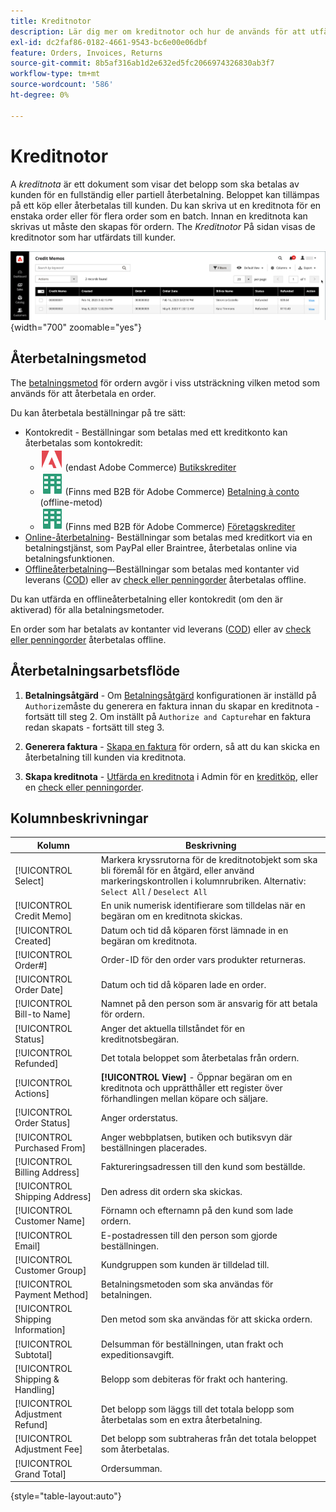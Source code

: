 ```yaml
---
title: Kreditnotor
description: Lär dig mer om kreditnotor och hur de används för att utfärda en partiell eller fullständig återbetalning.
exl-id: dc2faf86-0182-4661-9543-bc6e00e06dbf
feature: Orders, Invoices, Returns
source-git-commit: 8b5af316ab1d2e632ed5fc2066974326830ab3f7
workflow-type: tm+mt
source-wordcount: '586'
ht-degree: 0%

---
```


# Kreditnotor

A _kreditnota_ är ett dokument som visar det belopp som ska betalas av kunden för en fullständig eller partiell återbetalning. Beloppet kan tillämpas på ett köp eller återbetalas till kunden. Du kan skriva ut en kreditnota för en enstaka order eller för flera order som en batch. Innan en kreditnota kan skrivas ut måste den skapas för ordern. The _Kreditnotor_ På sidan visas de kreditnotor som har utfärdats till kunder.

![Kreditnotor](./assets/credit-memos.png){width="700" zoomable="yes"}

## Återbetalningsmetod

The [betalningsmetod](payments.md) för ordern avgör i viss utsträckning vilken metod som används för att återbetala en order.

Du kan återbetala beställningar på tre sätt:

- Kontokredit - Beställningar som betalas med ett kreditkonto kan återbetalas som kontokredit:
   - ![Adobe Commerce](../assets/adobe-logo.svg) (endast Adobe Commerce) [Butikskrediter](../customers/store-credit-using.md)
   - ![B2B för Adobe Commerce](../assets/b2b.svg) (Finns med B2B för Adobe Commerce) [Betalning à conto](../b2b/enable-basic-features.md#configure-payment-on-account) (offline-metod)
   - ![B2B för Adobe Commerce](../assets/b2b.svg) (Finns med B2B för Adobe Commerce) [Företagskrediter](../b2b/credit-company.md)
- [Online-återbetalning](payments.md#online-payment-methods)- Beställningar som betalas med kreditkort via en betalningstjänst, som PayPal eller Braintree, återbetalas online via betalningsfunktionen.
- [Offlineåterbetalning](payments.md#offline-payment-methods)—Beställningar som betalas med kontanter vid leverans ([COD](cash-on-delivery.md)) eller av [check eller penningorder](check-money-order.md) återbetalas offline.

Du kan utfärda en offlineåterbetalning eller kontokredit (om den är aktiverad) för alla betalningsmetoder.

En order som har betalats av kontanter vid leverans ([COD](cash-on-delivery.md)) eller av [check eller penningorder](check-money-order.md) återbetalas offline.

## Återbetalningsarbetsflöde

1. **Betalningsåtgärd** - Om [Betalningsåtgärd](credit-memo-create.md#payment-action-setting) konfigurationen är inställd på `Authorize`måste du generera en faktura innan du skapar en kreditnota - fortsätt till steg 2. Om inställt på `Authorize and Capture`har en faktura redan skapats - fortsätt till steg 3.

1. **Generera faktura** - [Skapa en faktura](invoices.md#create-an-invoice) för ordern, så att du kan skicka en återbetalning till kunden via kreditnota.

1. **Skapa kreditnota** - [Utfärda en kreditnota](credit-memo-create.md) i Admin för en [kreditköp](credit-memo-create.md#issue-a-refund-for-a-credit-purchase), eller en [check eller penningorder](credit-memo-create.md#issue-an-offline-refund-for-check-or-money-order).

## Kolumnbeskrivningar

| Kolumn | Beskrivning |
|--- |--- |
| [!UICONTROL Select] | Markera kryssrutorna för de kreditnotobjekt som ska bli föremål för en åtgärd, eller använd markeringskontrollen i kolumnrubriken. Alternativ: `Select All` / `Deselect All` |
| [!UICONTROL Credit Memo] | En unik numerisk identifierare som tilldelas när en begäran om en kreditnota skickas. |
| [!UICONTROL Created] | Datum och tid då köparen först lämnade in en begäran om kreditnota. |
| [!UICONTROL Order#] | Order-ID för den order vars produkter returneras. |
| [!UICONTROL Order Date] | Datum och tid då köparen lade en order. |
| [!UICONTROL Bill-to Name] | Namnet på den person som är ansvarig för att betala för ordern. |
| [!UICONTROL Status] | Anger det aktuella tillståndet för en kreditnotsbegäran. |
| [!UICONTROL Refunded] | Det totala beloppet som återbetalas från ordern. |
| [!UICONTROL Actions] | **[!UICONTROL View]** - Öppnar begäran om en kreditnota och upprätthåller ett register över förhandlingen mellan köpare och säljare. |
| [!UICONTROL Order Status] | Anger orderstatus. |
| [!UICONTROL Purchased From] | Anger webbplatsen, butiken och butiksvyn där beställningen placerades. |
| [!UICONTROL Billing Address] | Faktureringsadressen till den kund som beställde. |
| [!UICONTROL Shipping Address] | Den adress dit ordern ska skickas. |
| [!UICONTROL Customer Name] | Förnamn och efternamn på den kund som lade ordern. |
| [!UICONTROL Email] | E-postadressen till den person som gjorde beställningen. |
| [!UICONTROL Customer Group] | Kundgruppen som kunden är tilldelad till. |
| [!UICONTROL Payment Method] | Betalningsmetoden som ska användas för betalningen. |
| [!UICONTROL Shipping Information] | Den metod som ska användas för att skicka ordern. |
| [!UICONTROL Subtotal] | Delsumman för beställningen, utan frakt och expeditionsavgift. |
| [!UICONTROL Shipping & Handling] | Belopp som debiteras för frakt och hantering. |
| [!UICONTROL Adjustment Refund] | Det belopp som läggs till det totala belopp som återbetalas som en extra återbetalning. |
| [!UICONTROL Adjustment Fee] | Det belopp som subtraheras från det totala beloppet som återbetalas. |
| [!UICONTROL Grand Total] | Ordersumman. |

{style="table-layout:auto"}
